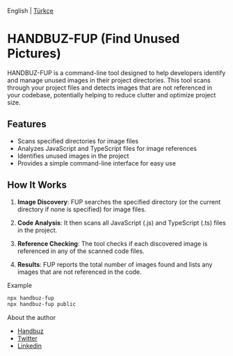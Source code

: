 English | [Türkçe](./README.tr.md)

# HANDBUZ-FUP (Find Unused Pictures)

HANDBUZ-FUP is a command-line tool designed to help developers identify and manage unused images in their project directories. This tool scans through your project files and detects images that are not referenced in your codebase, potentially helping to reduce clutter and optimize project size.

## Features

- Scans specified directories for image files
- Analyzes JavaScript and TypeScript files for image references
- Identifies unused images in the project
- Provides a simple command-line interface for easy use

## How It Works

1. **Image Discovery**: FUP searches the specified directory (or the current directory if none is specified) for image files.

2. **Code Analysis**: It then scans all JavaScript (.js) and TypeScript (.ts) files in the project.

3. **Reference Checking**: The tool checks if each discovered image is referenced in any of the scanned code files.

4. **Results**: FUP reports the total number of images found and lists any images that are not referenced in the code.


Example
```bash
npx handbuz-fup
npx handbuz-fup public
```

About the author
- [Handbuz](https://github.com/yasinelbuz)
- [Twitter](https://twitter.com/yasinelbuz)
- [Linkedin](https://www.linkedin.com/in/yasin-elb%C3%BCz-314b8b4b/)